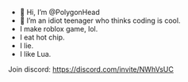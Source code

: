 - 👋 Hi, I’m @PolygonHead
- 👀 I’m an idiot teenager who thinks coding is cool.
- I make roblox game, lol.
- I eat hot chip.
- I lie.
- I like Lua.

Join discord: https://discord.com/invite/NWhVsUC
